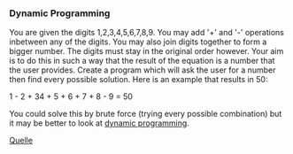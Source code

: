 ### Dynamic Programming

You are given the digits 1,2,3,4,5,6,7,8,9. You may add '+' and '-' operations inbetween any of the digits. You may also join digits together to form a bigger number. The digits must stay in the original order however. Your aim is to do this in such a way that the result of the equation is a number that the user provides. Create a program which will ask the user for a number then find every possible solution. Here is an example that results in 50:

1 - 2 + 34 + 5 + 6 + 7 + 8 - 9 = 50

You could solve this by brute force (trying every possible combination) but it may be better to look at [dynamic programming](https://en.wikipedia.org/wiki/Dynamic_programming).

[Quelle](https://ryanstutorials.net/programming-challenges/)